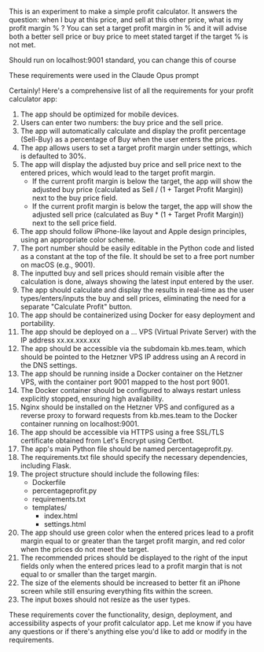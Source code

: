 This is an experiment to make a simple profit calculator.
It answers the question: when I buy at this price, and sell at this other price, what is my profit margin % ?
You can set a target profit margin in % and it will advise both a better sell price or buy price to meet stated target if the target % is not met.

Should run on localhost:9001 standard, you can change this of course

These requirements were used in the Claude Opus prompt

Certainly! Here's a comprehensive list of all the requirements for your profit calculator app:

1. The app should be optimized for mobile devices.
2. Users can enter two numbers: the buy price and the sell price.
3. The app will automatically calculate and display the profit percentage (Sell-Buy) as a percentage of Buy when the user enters the prices.
4. The app allows users to set a target profit margin under settings, which is defaulted to 30%.
5. The app will display the adjusted buy price and sell price next to the entered prices, which would lead to the target profit margin.
   - If the current profit margin is below the target, the app will show the adjusted buy price (calculated as Sell / (1 + Target Profit Margin)) next to the buy price field.
   - If the current profit margin is below the target, the app will show the adjusted sell price (calculated as Buy * (1 + Target Profit Margin)) next to the sell price field.
6. The app should follow iPhone-like layout and Apple design principles, using an appropriate color scheme.
7. The port number should be easily editable in the Python code and listed as a constant at the top of the file. It should be set to a free port number on macOS (e.g., 9001).
8. The inputted buy and sell prices should remain visible after the calculation is done, always showing the latest input entered by the user.
9. The app should calculate and display the results in real-time as the user types/enters/inputs the buy and sell prices, eliminating the need for a separate "Calculate Profit" button.
10. The app should be containerized using Docker for easy deployment and portability.
11. The app should be deployed on a ... VPS (Virtual Private Server) with the IP address xx.xx.xxx.xxx
12. The app should be accessible via the subdomain kb.mes.team, which should be pointed to the Hetzner VPS IP address using an A record in the DNS settings.
13. The app should be running inside a Docker container on the Hetzner VPS, with the container port 9001 mapped to the host port 9001.
14. The Docker container should be configured to always restart unless explicitly stopped, ensuring high availability.
15. Nginx should be installed on the Hetzner VPS and configured as a reverse proxy to forward requests from kb.mes.team to the Docker container running on localhost:9001.
16. The app should be accessible via HTTPS using a free SSL/TLS certificate obtained from Let's Encrypt using Certbot.
17. The app's main Python file should be named percentageprofit.py.
18. The requirements.txt file should specify the necessary dependencies, including Flask.
19. The project structure should include the following files:
    - Dockerfile
    - percentageprofit.py
    - requirements.txt
    - templates/
      - index.html
      - settings.html
20. The app should use green color when the entered prices lead to a profit margin equal to or greater than the target profit margin, and red color when the prices do not meet the target.
21. The recommended prices should be displayed to the right of the input fields only when the entered prices lead to a profit margin that is not equal to or smaller than the target margin.
22. The size of the elements should be increased to better fit an iPhone screen while still ensuring everything fits within the screen.
23. The input boxes should not resize as the user types.

These requirements cover the functionality, design, deployment, and accessibility aspects of your profit calculator app. Let me know if you have any questions or if there's anything else you'd like to add or modify in the requirements.


